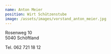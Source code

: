 ```yaml
---
name: Anton Meier
position: Wirt Schützenstube
image: /assets/images/vorstand_anton_meier.jpg
---
```

Rosenweg 10  
5040 Schöftland  

Tel. 062 721 18 12  
